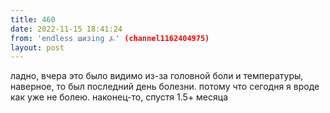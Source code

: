 ```yaml
---
title: 460
date: 2022-11-15 18:41:24
from: 'endless шизing ⍼' (channel1162404975)
layout: post
---
```


ладно, вчера это было видимо из-за головной боли и температуры, наверное, то был последний день болезни. потому что сегодня я вроде как уже не болею. наконец-то, спустя 1.5+ месяца

